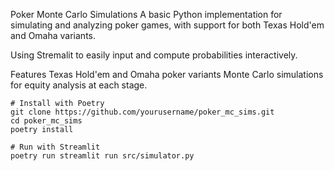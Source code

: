 Poker Monte Carlo Simulations
A basic Python implementation for simulating and analyzing poker games, with support for both Texas Hold'em and Omaha variants.

Using Stremalit to easily input and compute probabilities interactively.

Features
Texas Hold'em and Omaha poker variants
Monte Carlo simulations for equity analysis at each stage.

```
# Install with Poetry
git clone https://github.com/yourusername/poker_mc_sims.git
cd poker_mc_sims
poetry install
```

```
# Run with Streamlit
poetry run streamlit run src/simulator.py
```